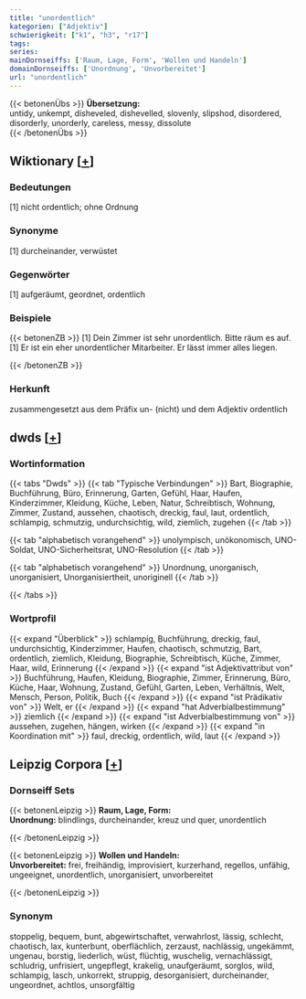 ```yaml
---
title: "unordentlich"
kategorien: ["Adjektiv"]
schwierigkeit: ["k1", "h3", "r17"]
tags:
series:
mainDornseiffs: ['Raum, Lage, Form', 'Wollen und Handeln']
domainDornseiffs: ['Unordnung', 'Unvorbereitet']
url: "unordentlich"
---
```


{{< betonenÜbs >}}
**Übersetzung:**  
untidy, unkempt, disheveled, dishevelled, slovenly, slipshod, disordered, disorderly, unorderly, careless, messy, dissolute  
{{< /betonenÜbs >}}

## Wiktionary [[+](https://de.wiktionary.org/wiki/unordentlich)]

### Bedeutungen
[1] nicht ordentlich; ohne Ordnung  

### Synonyme
[1] durcheinander, verwüstet  

### Gegenwörter
[1] aufgeräumt, geordnet, ordentlich  

### Beispiele
{{< betonenZB >}}
[1] Dein Zimmer ist sehr unordentlich. Bitte räum es auf.  
[1] Er ist ein eher unordentlicher Mitarbeiter. Er lässt immer alles liegen.  

{{< /betonenZB >}}
### Herkunft
zusammengesetzt aus dem Präfix un- (nicht) und dem Adjektiv ordentlich  



## dwds [[+](https://www.dwds.de/wb/unordentlich)]

### Wortinformation
{{< tabs "Dwds" >}}
{{< tab "Typische Verbindungen" >}}
Bart, Biographie, Buchführung, Büro, Erinnerung, Garten, Gefühl, Haar, Haufen, Kinderzimmer, Kleidung, Küche, Leben, Natur, Schreibtisch, Wohnung, Zimmer, Zustand, aussehen, chaotisch, dreckig, faul, laut, ordentlich, schlampig, schmutzig, undurchsichtig, wild, ziemlich, zugehen
{{< /tab >}}

{{< tab "alphabetisch vorangehend" >}}
unolympisch, unökonomisch, UNO-Soldat, UNO-Sicherheitsrat, UNO-Resolution
{{< /tab >}}

{{< tab "alphabetisch vorangehend" >}}
Unordnung, unorganisch, unorganisiert, Unorganisiertheit, unoriginell
{{< /tab >}}

{{< /tabs >}}

### Wortprofil
{{< expand "Überblick" >}} schlampig, Buchführung, dreckig, faul, undurchsichtig, Kinderzimmer, Haufen, chaotisch, schmutzig, Bart, ordentlich, ziemlich, Kleidung, Biographie, Schreibtisch, Küche, Zimmer, Haar, wild, Erinnerung {{< /expand >}}
{{< expand "ist Adjektivattribut von" >}} Buchführung, Haufen, Kleidung, Biographie, Zimmer, Erinnerung, Büro, Küche, Haar, Wohnung, Zustand, Gefühl, Garten, Leben, Verhältnis, Welt, Mensch, Person, Politik, Buch {{< /expand >}}
{{< expand "ist Prädikativ von" >}} Welt, er {{< /expand >}}
{{< expand "hat Adverbialbestimmung" >}} ziemlich {{< /expand >}}
{{< expand "ist Adverbialbestimmung von" >}} aussehen, zugehen, hängen, wirken {{< /expand >}}
{{< expand "in Koordination mit" >}} faul, dreckig, ordentlich, wild, laut {{< /expand >}}

## Leipzig Corpora [[+](https://corpora.uni-leipzig.de/en/res?word=unordentlich&corpusId=deu_newscrawl-public_2018)]

### Dornseiff Sets
{{< betonenLeipzig >}}
**Raum, Lage, Form:**  
**Unordnung:** blindlings, durcheinander, kreuz und quer, unordentlich  

{{< /betonenLeipzig >}}


{{< betonenLeipzig >}}
**Wollen und Handeln:**  
**Unvorbereitet:** frei, freihändig, improvisiert, kurzerhand, regellos, unfähig, ungeeignet, unordentlich, unorganisiert, unvorbereitet  

{{< /betonenLeipzig >}}

### Synonym
stoppelig, bequem, bunt, abgewirtschaftet, verwahrlost, lässig, schlecht, chaotisch, lax, kunterbunt, oberflächlich, zerzaust, nachlässig, ungekämmt, ungenau, borstig, liederlich, wüst, flüchtig, wuschelig, vernachlässigt, schludrig, unfrisiert, ungepflegt, krakelig, unaufgeräumt, sorglos, wild, schlampig, lasch, unkorrekt, struppig, desorganisiert, durcheinander, ungeordnet, achtlos, unsorgfältig

